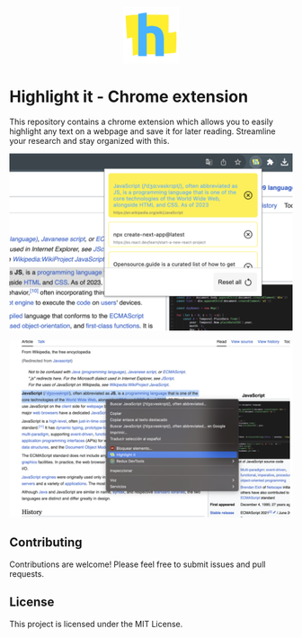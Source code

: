 <p align="center">
    <img src="https://github.com/juanmaescudero/highlight-it/blob/master/icon.png?raw=true" alt="highlight it logo" width="100">
</p>

# Highlight it - Chrome extension

This repository contains a chrome extension which allows you to easily highlight any text on a webpage and save it for later reading. Streamline your research and stay organized with this.

<p align="center">
    <img src="https://github.com/juanmaescudero/highlight-it/blob/master/assets/screenshots/highlight-it-screenshot-1.png?raw=true" alt="highlight it screenshot">
</p>
<p align="center">
    <img src="https://github.com/juanmaescudero/highlight-it/blob/master/assets/screenshots/highlight-it-screenshot-2.png?raw=true" alt="highlight it screenshot">
</p>

## Contributing

Contributions are welcome! Please feel free to submit issues and pull requests.

## License

This project is licensed under the MIT License.
